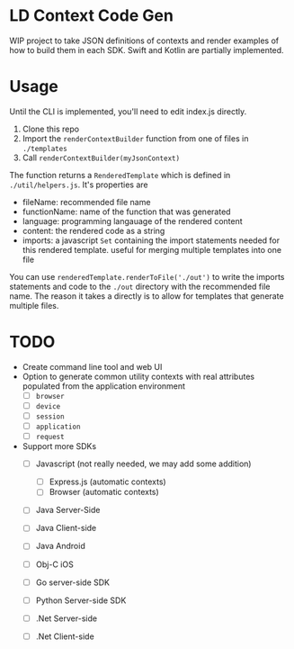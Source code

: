 # LD Context Code Gen

WIP project to take JSON definitions of contexts and render examples of how to  build them in each SDK. Swift and Kotlin are partially implemented.

# Usage
Until the CLI is implemented, you'll need to edit index.js directly. 

1. Clone this repo
2. Import the `renderContextBuilder` function from one of files in `./templates`
3. Call `renderContextBuilder(myJsonContext)`

The function returns a `RenderedTemplate` which is defined in `./util/helpers.js`. It's properties are

- fileName: recommended file name 
- functionName: name of the function that was generated
- language: programming langauage of the rendered content
- content: the rendered code as a string
- imports: a javascript `Set` containing the import statements needed for this rendered template. useful for merging multiple templates into one file
 
 You can use `renderedTemplate.renderToFile('./out')` to write the imports statements and code to the `./out` directory with the recommended file name. The reason it takes a directly is to allow for templates that generate multiple files. 

# TODO

- Create command line tool and web UI
- Option to generate common utility contexts with real attributes populated from the application environment
    - [ ] `browser`
    - [ ] `device`
    - [ ] `session`
    - [ ] `application`
    - [ ] `request`
- Support more SDKs
    - [ ] Javascript (not really needed, we may add some addition)
        - [ ] Express.js (automatic contexts)
        - [ ] Browser (automatic contexts)
    - [ ] Java Server-Side
    - [ ] Java Client-side
    - [ ] Java Android
    - [ ] Obj-C iOS
    - [ ] Go server-side SDK
    - [ ] Python Server-side SDK
    - [ ] .Net Server-side
    - [ ] .Net Client-side


